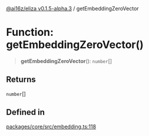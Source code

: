 [@ai16z/eliza v0.1.5-alpha.3](../index.md) / getEmbeddingZeroVector

# Function: getEmbeddingZeroVector()

> **getEmbeddingZeroVector**(): `number`[]

## Returns

`number`[]

## Defined in

[packages/core/src/embedding.ts:118](https://github.com/0x311decker/eliza/blob/main/packages/core/src/embedding.ts#L118)
